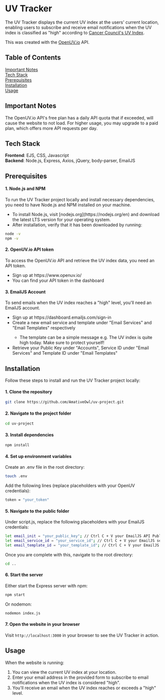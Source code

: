 # UV Tracker
The UV Tracker displays the current UV index at the users' current location, enabling users to subscribe and receive email notifications when the UV index is classified as "high" according to 
[Cancer Council's UV Index](https://www.cancer.org.au/cancer-information/causes-and-prevention/sun-safety/uv-index).

This was created with the [OpenUV.io](https://www.openuv.io/) API.

## Table of Contents
[Important Notes](#notes) <br>
[Tech Stack](#tech-stack) <br>
[Prerequisites](#prerequisites) <br>
[Installation](#installation) <br>
[Usage](#usage)

## Important Notes <a id="notes"></a>
The OpenUV.io API's free plan has a daily API quota that if exceeded, will cause the website to not load. For higher usage, you may upgrade to a paid plan, which offers more API requests per day.

## Tech Stack <a id="tech-stack"></a>
**Frontend**: EJS, CSS, Javascript <br>
**Backend**: Node.js, Express, Axios, jQuery, body-parser, EmailJS

## Prerequisites <a id="prerequisites"></a>
#### 1. Node.js and NPM
To run the UV Tracker project locally and install necessary dependencies, you need to have Node.js and NPM installed on your machine.
<ul>
  <li>To install Node.js, visit [nodejs.org](https://nodejs.org/en) and download the latest LTS version for your operating system.</li>
  <li>After installation, verify that it has been downloaded by running:</li>
</ul>

```bash
node -v
npm -v
```

#### 2. OpenUV.io API token <br>
To access the OpenUV.io API and retrieve the UV index data, you need an API token.
<ul>
  <li>Sign up at https://www.openuv.io/</li>
  <li>You can find your API token in the dashboard</li>
</ul>

#### 3. EmailJS Account
To send emails when the UV index reaches a "high" level, you'll need an EmailJS account.
<ul>
  <li>Sign up at https://dashboard.emailjs.com/sign-in</li>
  <li>Create a new email service and template under "Email Services" and "Email Templates" respectively</li>
  <ul>
    <li>The template can be a simple message e.g. The UV index is quite high today. Make sure to protect yourself! </li>
  </ul>
  <li>Retrieve your Public Key under "Accounts", Service ID under "Email Services" and Template ID under "Email Templates"</li>
</ul>
  
## Installation <a id="installation"></a>
Follow these steps to install and run the UV Tracker project locally:

#### 1. Clone the repository
```bash
git clone https://github.com/AmativeOwl/uv-project.git
```

#### 2. Navigate to the project folder 
```bash
cd uv-project
```

#### 3. Install dependencies 
```bash
npm install
```

#### 4. Set up environment variables 
Create an .env file in the root directory:
```bash
touch .env
```

Add the following lines (replace placeholders with your OpenUV credentials):
```bash
token = "your_token"
```

#### 5. Navigate to the public folder
Under script.js, replace the following placeholders with your EmailJS credentials:
```bash
let email_init = "your_public_key"; // Ctrl C + V your EmailJS API Public Key here 
let email_service_id = "your_service_id"; // Ctrl C + V your EmailJS service ID here
let email_template_id = "your_template_id"; // Ctrl C + V your EmailJS template ID here 
```

Once you are complete with this, navigate to the root directory:
```bash
cd ..
```

#### 6. Start the server 
Either start the Express server with npm:
```bash
npm start
```
Or nodemon: 
```bash
nodemon index.js
```

#### 7. Open the website in your browser
Visit `http://localhost:3000` in your browser to see the UV Tracker in action.

## Usage <a id="usage"></a>
When the website is running: 
<ol>
  <li>You can view the current UV index at your location.</li>
  <li>Enter your email address in the provided form to subscribe to email notifications when the UV index is considered "high".</li>
  <li>You'll receive an email when the UV index reaches or exceeds a "high" level.</li>
</ol>
